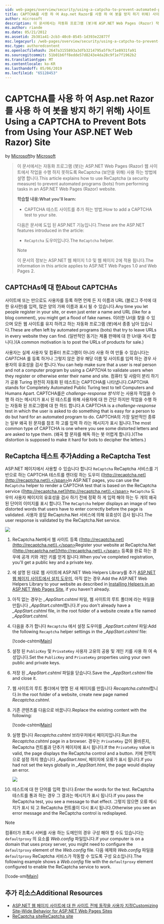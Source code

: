 ```yaml
---
uid: web-pages/overview/security/using-a-catpcha-to-prevent-automated-programs-bots-from-using-your-aspnet-web-site
title: CAPTCHA를 사용 하 여 Asp.net Razor를 사용 하 여 봇을 방지 하기 위해) 사이트 | Microsoft Docs
author: microsoft
description: 이 문서에서는 자동화 프로그램 (봇)에 ASP.NET Web Pages (Razor) 작업을 수행 하지 못하도록 ReCaptcha (보안을 위해) 사용 하는 방법에 설명 했습니다...
ms.author: riande
ms.date: 05/21/2012
ms.assetid: 2b381a41-2cb3-40c0-8545-1d393e22877f
msc.legacyurl: /web-pages/overview/security/using-a-catpcha-to-prevent-automated-programs-bots-from-using-your-aspnet-web-site
msc.type: authoredcontent
ms.openlocfilehash: 2647a3155893a3dfb3214795a5f9cf1e8931fa91
ms.sourcegitcommit: 51b01b6ff8edde57d8243e4da28c9f1e7f1962b2
ms.translationtype: MT
ms.contentlocale: ko-KR
ms.lasthandoff: 05/06/2019
ms.locfileid: "65128453"
---
```

# <a name="using-a-captcha-to-prevent-bots-from-using-your-aspnet-web-razor-site"></a><span data-ttu-id="166f7-103">CAPTCHA를 사용 하 여 Asp.net Razor를 사용 하 여 봇을 방지 하기 위해) 사이트</span><span class="sxs-lookup"><span data-stu-id="166f7-103">Using a CAPTCHA to Prevent Bots from Using Your ASP.NET Web Razor) Site</span></span>

<span data-ttu-id="166f7-104">by [Microsoft](https://github.com/microsoft)</span><span class="sxs-lookup"><span data-stu-id="166f7-104">by [Microsoft](https://github.com/microsoft)</span></span>

> <span data-ttu-id="166f7-105">이 문서에서는 자동화 프로그램 (봇)는 ASP.NET Web Pages (Razor) 웹 사이트에서 작업을 수행 하지 못하도록 ReCaptcha (보안을 위해) 사용 하는 방법에 설명 합니다.</span><span class="sxs-lookup"><span data-stu-id="166f7-105">This article explains how to use ReCaptcha (a security measure) to prevent automated programs (bots) from performing tasks in an ASP.NET Web Pages (Razor) website.</span></span>
> 
> <span data-ttu-id="166f7-106">**학습할 내용:**</span><span class="sxs-lookup"><span data-stu-id="166f7-106">**What you'll learn:**</span></span> 
> 
> - <span data-ttu-id="166f7-107">CAPTCHA 테스트 사이트를 추가 하는 방법.</span><span class="sxs-lookup"><span data-stu-id="166f7-107">How to add a CAPTCHA test to your site.</span></span>
> 
> <span data-ttu-id="166f7-108">다음은 문서에 도입 된 ASP.NET 기능입니다.</span><span class="sxs-lookup"><span data-stu-id="166f7-108">These are the ASP.NET features introduced in the article:</span></span>
> 
> - <span data-ttu-id="166f7-109">`ReCaptcha` 도우미입니다.</span><span class="sxs-lookup"><span data-stu-id="166f7-109">The `ReCaptcha` helper.</span></span>
> 
> > [!NOTE]
> > <span data-ttu-id="166f7-110">이 문서의 정보는 ASP.NET 웹 페이지 1.0 및 웹 페이지 2에 적용 됩니다.</span><span class="sxs-lookup"><span data-stu-id="166f7-110">The information in this article applies to ASP.NET Web Pages 1.0 and Web Pages 2.</span></span>

## <a name="about-captchas"></a><span data-ttu-id="166f7-111">CAPTCHAs에 대 한</span><span class="sxs-lookup"><span data-stu-id="166f7-111">About CAPTCHAs</span></span>

<span data-ttu-id="166f7-112">사이트에 또는 만으로도 사용자를 등록 하면 언제 든 지 이름과 URL (블로그 주석에 대 한 유사한)를 입력, 많은 양의 가짜 이름과 표시 될 수 있습니다.</span><span class="sxs-lookup"><span data-stu-id="166f7-112">Any time you let people register in your site, or even just enter a name and URL (like for a blog comment), you might get a flood of fake names.</span></span> <span data-ttu-id="166f7-113">이러한 Url을 찾을 수 있으며 모든 웹 사이트를 유지 하려고 하는 자동화 프로그램 (봇)에서 종종 남아 있습니다.</span><span class="sxs-lookup"><span data-stu-id="166f7-113">These are often left by automated programs (bots) that try to leave URLs in every website they can find.</span></span> <span data-ttu-id="166f7-114">(일반적인 동기는 제품 판매에 대 한 Url을 게시 합니다.)</span><span class="sxs-lookup"><span data-stu-id="166f7-114">(A common motivation is to post the URLs of products for sale.)</span></span>

<span data-ttu-id="166f7-115">사용자는 실제 사용자 및 컴퓨터 프로그램이 아니라 사용 하 여 만들 수 있습니다는 *CAPTCHA* 를 등록 하거나 그렇지 않은 경우 해당 이름 및 사이트를 입력 하는 경우 사용자의 유효성을 검사 합니다.</span><span class="sxs-lookup"><span data-stu-id="166f7-115">You can help make sure that a user is real person and not a computer program by using a *CAPTCHA* to validate users when they register or otherwise enter their name and site.</span></span> <span data-ttu-id="166f7-116">컴퓨터 및 사람이 분리 하기가 공용 Turing 완전히 자동화 된 테스트는 CAPTCHA를 나타냅니다.</span><span class="sxs-lookup"><span data-stu-id="166f7-116">CAPTCHA stands for Completely Automated Public Turing test to tell Computers and Humans Apart.</span></span> <span data-ttu-id="166f7-117">CAPTCHA를은 *challenge-response 방식의* 는 사용자 작업을 수행 하 라는 메시지가 표시 된 테스트를 위해 사용자에 대 한 간단 하지만 작업을 수행 하는 자동화 된 프로그램에 대 한 하드 합니다.</span><span class="sxs-lookup"><span data-stu-id="166f7-117">A CAPTCHA is a *challenge-response* test in which the user is asked to do something that is easy for a person to do but hard for an automated program to do.</span></span> <span data-ttu-id="166f7-118">CAPTCHA의 가장 일반적인 종류는 일부 왜곡 된 문자를 참조 하 고를 입력 하 라는 메시지가 표시 됩니다.</span><span class="sxs-lookup"><span data-stu-id="166f7-118">The most common type of CAPTCHA is one where you see some distorted letters and are asked to type them.</span></span> <span data-ttu-id="166f7-119">(왜곡 할 문자를 해독 하는 봇 어렵게 합니다.)</span><span class="sxs-lookup"><span data-stu-id="166f7-119">(The distortion is supposed to make it hard for bots to decipher the letters.)</span></span>

## <a name="adding-a-recaptcha-test"></a><span data-ttu-id="166f7-120">ReCaptcha 테스트 추가</span><span class="sxs-lookup"><span data-stu-id="166f7-120">Adding a ReCaptcha Test</span></span>

<span data-ttu-id="166f7-121">ASP.NET 페이지에서 사용할 수 있습니다 합니다 `ReCaptcha` ReCaptcha 서비스를 기반으로 하는 CAPTCHA 테스트를 렌더링 하는 도우미 ([http://recaptcha.net](http://recaptcha.net)).</span><span class="sxs-lookup"><span data-stu-id="166f7-121">In ASP.NET pages, you can use the `ReCaptcha` helper to render a CAPTCHA test that is based on the ReCaptcha service ([http://recaptcha.net](http://recaptcha.net)).</span></span> <span data-ttu-id="166f7-122">`ReCaptcha` 도우미 사용자 페이지의 유효성을 검사 하기 전에 정확 하 게 입력 해야 하는 두 개의 왜곡 된 단어의 이미지를 표시 합니다.</span><span class="sxs-lookup"><span data-stu-id="166f7-122">The `ReCaptcha` helper displays an image of two distorted words that users have to enter correctly before the page is validated.</span></span> <span data-ttu-id="166f7-123">사용자 응답 ReCaptcha.Net 서비스에 의해 유효성이 검사 됩니다.</span><span class="sxs-lookup"><span data-stu-id="166f7-123">The user response is validated by the ReCaptcha.Net service.</span></span>

![](using-a-catpcha-to-prevent-automated-programs-bots-from-using-your-aspnet-web-site/_static/image1.jpg)

1. <span data-ttu-id="166f7-124">ReCaptcha.Net에서 웹 사이트 등록 ([http://recaptcha.net](http://recaptcha.net)).</span><span class="sxs-lookup"><span data-stu-id="166f7-124">Register your website at ReCaptcha.Net ([http://recaptcha.net](http://recaptcha.net)).</span></span> <span data-ttu-id="166f7-125">등록을 완료 하는 경우에 공개 키와 개인 키를 얻게 됩니다.</span><span class="sxs-lookup"><span data-stu-id="166f7-125">When you've completed registration, you'll get a public key and a private key.</span></span>
2. <span data-ttu-id="166f7-126">에 설명 된 대로 웹 사이트에 ASP.NET Web Helpers Library를 추가 [ASP.NET 웹 페이지 사이트에서 설치 도우미](https://go.microsoft.com/fwlink/?LinkId=252372), 아직 없는 경우.</span><span class="sxs-lookup"><span data-stu-id="166f7-126">Add the ASP.NET Web Helpers Library to your website as described in [Installing Helpers in an ASP.NET Web Pages Site](https://go.microsoft.com/fwlink/?LinkId=252372), if you haven't already.</span></span>
3. <span data-ttu-id="166f7-127">아직 없는 경우는  *\_AppStart.cshtml* 파일, 웹 사이트의 루트 폴더에 라는 파일을 만듭니다  *\_AppStart.cshtml*합니다.</span><span class="sxs-lookup"><span data-stu-id="166f7-127">If you don't already have a *\_AppStart.cshtml* file, in the root folder of a website create a file named *\_AppStart.cshtml*.</span></span>
4. <span data-ttu-id="166f7-128">다음을 추가 합니다 `Recaptcha` 에서 설정 도우미를  *\_AppStart.cshtml* 파일:</span><span class="sxs-lookup"><span data-stu-id="166f7-128">Add the following `Recaptcha` helper settings in the *\_AppStart.cshtml* file:</span></span> 

    [!code-cshtml[Main](using-a-catpcha-to-prevent-automated-programs-bots-from-using-your-aspnet-web-site/samples/sample1.cshtml?highlight=6-7)]
5. <span data-ttu-id="166f7-129">설정 된 `PublicKey` 및 `PrivateKey` 사용자 고유의 공용 및 개인 키를 사용 하 여 속성입니다.</span><span class="sxs-lookup"><span data-stu-id="166f7-129">Set the `PublicKey` and `PrivateKey` properties using your own public and private keys.</span></span>
6. <span data-ttu-id="166f7-130">저장 된  *\_AppStart.cshtml* 파일을 닫습니다.</span><span class="sxs-lookup"><span data-stu-id="166f7-130">Save the *\_AppStart.cshtml* file and close it.</span></span>
7. <span data-ttu-id="166f7-131">웹 사이트의 루트 폴더에서 명명 된 새 페이지를 만듭니다 *Recaptcha.cshtml*합니다.</span><span class="sxs-lookup"><span data-stu-id="166f7-131">In the root folder of a website, create new page named *Recaptcha.cshtml*.</span></span>
8. <span data-ttu-id="166f7-132">기존 콘텐츠를 다음으로 바꿉니다.</span><span class="sxs-lookup"><span data-stu-id="166f7-132">Replace the existing content with the following:</span></span> 

    [!code-cshtml[Main](using-a-catpcha-to-prevent-automated-programs-bots-from-using-your-aspnet-web-site/samples/sample2.cshtml)]
9. <span data-ttu-id="166f7-133">실행 합니다 *Recaptcha.cshtml* 브라우저에서 페이지입니다.</span><span class="sxs-lookup"><span data-stu-id="166f7-133">Run the *Recaptcha.cshtml* page in a browser.</span></span> <span data-ttu-id="166f7-134">경우는 `PrivateKey` 값이 올바른지, ReCaptcha 컨트롤과 단추가 페이지에 표시 됩니다.</span><span class="sxs-lookup"><span data-stu-id="166f7-134">If the `PrivateKey` value is valid, the page displays the ReCaptcha control and a button.</span></span> <span data-ttu-id="166f7-135">키에 전역적으로 설정 하지 했습니다  *\_AppStart.html*, 페이지에 오류가 표시 됩니다.</span><span class="sxs-lookup"><span data-stu-id="166f7-135">If you had not set the keys globally in *\_AppStart.html*, the page would display an error.</span></span> 

    ![](using-a-catpcha-to-prevent-automated-programs-bots-from-using-your-aspnet-web-site/_static/image1.png)
10. <span data-ttu-id="166f7-136">테스트에 대 한 단어를 입력 합니다.</span><span class="sxs-lookup"><span data-stu-id="166f7-136">Enter the words for the test.</span></span> <span data-ttu-id="166f7-137">ReCaptcha 테스트를 통과 하는 경우 그 결과는 메시지가 표시 됩니다.</span><span class="sxs-lookup"><span data-stu-id="166f7-137">If you pass the ReCaptcha test, you see a message to that effect.</span></span> <span data-ttu-id="166f7-138">그렇지 않으면 오류 메시지가 표시 되 고 ReCaptcha 컨트롤이 다시 표시 됩니다.</span><span class="sxs-lookup"><span data-stu-id="166f7-138">Otherwise you see an error message and the ReCaptcha control is redisplayed.</span></span>

> [!NOTE]
> <span data-ttu-id="166f7-139">컴퓨터가 프록시 서버를 사용 하는 도메인의 경우 구성 해야 할 수도 있습니다는 `defaultproxy` 의 요소를 *Web.config* 파일입니다.</span><span class="sxs-lookup"><span data-stu-id="166f7-139">If your computer is on a domain that uses proxy server, you might need to configure the `defaultproxy` element of the *Web.config* file.</span></span> <span data-ttu-id="166f7-140">다음 예제와 *Web.config* 파일을 `defaultproxy` ReCaptcha 서비스가 작동할 수 있도록 구성 요소입니다.</span><span class="sxs-lookup"><span data-stu-id="166f7-140">The following example shows a *Web.config* file with the `defaultproxy` element configured to enable the ReCaptcha service to work.</span></span>
> 
> [!code-xml[Main](using-a-catpcha-to-prevent-automated-programs-bots-from-using-your-aspnet-web-site/samples/sample3.xml)]

<a id="Additional_Resources"></a>
## <a name="additional-resources"></a><span data-ttu-id="166f7-141">추가 리소스</span><span class="sxs-lookup"><span data-stu-id="166f7-141">Additional Resources</span></span>

- [<span data-ttu-id="166f7-142">ASP.NET 웹 페이지 사이트에 대 한 사이트 전체 동작을 사용자 지정</span><span class="sxs-lookup"><span data-stu-id="166f7-142">Customizing Site-Wide Behavior for ASP.NET Web Pages Sites</span></span>](https://go.microsoft.com/fwlink/?LinkId=202906)
- [<span data-ttu-id="166f7-143">ReCaptcha site</span><span class="sxs-lookup"><span data-stu-id="166f7-143">ReCaptcha site</span></span>](https://www.google.com/recaptcha)
